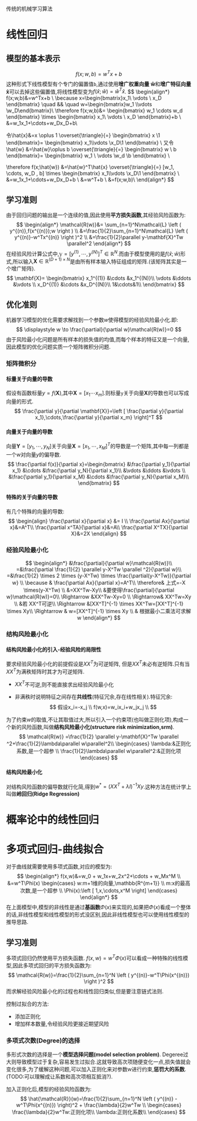 传统的机械学习算法
# 线性回归
## 模型的基本表示
$$
f(x;w,b)=w^Tx+b 
$$
这种形式下线性模型有个专门的偏置值`b`,通过使用**增广权重向量** $\mathbf{\hat{w}}$和**增广特征向量**$\mathbf{\hat{x}}$可以去掉这些偏置值,将线性模型变为$f(\hat{x};\hat{w}) = \hat{w}^T \hat{x}$.
$$
\begin{align*}
f(x;w,b)&=w^Tx+b \\
\because x=\begin{bmatrix}x_1\\ \vdots \\ x_D \end{bmatrix} 
\quad &\& \quad w=\begin{bmatrix}w_1 \\\vdots \\w_D\end{bmatrix}\\
\therefore f(x;w,b)&= 
    \begin{bmatrix}
    w_1 \cdots w_d
    \end{bmatrix}
    \times 
    \begin{bmatrix}
    x_1\\ \vdots \\ x_D
    \end{bmatrix}+b \\
    &=w_1x_1+\cdots+w_Dx_D+b\\

令\hat{x}&=x \oplus 1 \overset{\triangle}{=} \begin{bmatrix}
    x \\1
\end{bmatrix}=
\begin{bmatrix}
    x_1\\\vdots \\x_D\\1
\end{bmatrix} \\
又令\hat{w} &=\hat{w}\oplus b \overset{\triangle}{=}
\begin{bmatrix}
    w \\ b
\end{bmatrix}=
\begin{bmatrix}
    w_1 \\ \vdots \\w_d \\b
\end{bmatrix} \\

\therefore f(x;\hat{w}) &=\hat{w}^T\hat{x} \overset{\triangle}{=} [w_1, \cdots, w_D , b] \times \begin{bmatrix}
    x_1\\\vdots \\x_D\\1
\end{bmatrix} \\
&=w_1x_1+\cdots+w_Dx_D+b \\
&=w^T+b \\
&=f(x;w,b)\\
\end{align*}
$$

## 学习准则

由于回归问题的输出是一个连续的值,因此使用**平方损失函数**,其经验风险函数为:
$$
\begin{align*}
    \mathcal{R(w)}&= \sum_{n=1}^N\mathcal{L} \left ( y^{(n)},f(x^{(n)});w \right ) \\
    &=\frac{1}{2}\sum_{n=1}^N\mathcal{L} \left ( y^{(n)}-w^Tx^{(n)} \right )^2 \\
    &=\frac{1}{2}\parallel y-\mathbf{X}^Tw \parallel^2
\end{align*}
$$
在经验风险计算公式中,$\mathbb{y}=\left [ y^{(1)},\cdots,y^{(N)}\right ]^T \in \mathbb{R}^N$.而由于模型使用的是$f(\hat{x};\hat{w})$形式,所以输入$\mathbf{X} \in \mathbb{R}^{(D+1)\times N}$是由所有样本输入特征组成的矩阵.(该矩阵其实是一个增广矩阵).
$$
\mathbf{X}=
\begin{bmatrix}
    x_1^{(1)} &\cdots &x_1^{(N)}\\
    \vdots &\ddots &\vdots \\
     x_D^{(1)} &\cdots &x_D^{(N)}\\
     1&\cdots&1\\
\end{bmatrix}
$$

## 优化准则
机器学习模型的优化需要求解找到一个参数$w$使得模型的经验风险最小化.即:
$$
\displaystyle w \to \frac{\partial}{\partial w}\mathcal{R(w)}=0
$$
由于风险最小化问题是所有样本的损失值的均值,而每个样本的特征又是一个向量,因此模型的优化问题实质一个矩阵微积分问题.
### 矩阵微积分
#### 标量关于向量的导数
假设有函数标量$y=f(\mathbf{X})$,其中$\mathbf{X}=[x_1 \cdots x_m]$.则标量`y`关于向量$\mathbf{X}$的导数也可以写成向量的形式.
$$
\frac{\partial y}{\partial \mathbf{X}}=\left [ \frac{\partial y}{\partial x_1},\cdots,\frac{\partial y}{\partial x_m} \right]^T
$$

#### 向量关于向量的导数
向量$\mathbf Y=[y_1,\cdots,y_N]$关于向量$\mathbf{X}=[x_1,\cdots,x_M]^T$的导数是一个矩阵,其中每一列都是一个$w$对向量$y$的偏导数.
$$
\frac{\partial f(x)}{\partial x}=\begin{bmatrix}
    &\frac{\partial y_1}{\partial x_1}   &\cdots   &\frac{\partial y_N}{\partial x_1}\\
    &\vdots  &\ddots  &\vdots \\
    &\frac{\partial y_1}{\partial x_M}  &\cdots  &\frac{\partial y_N}{\partial x_M}\\
\end{bmatrix}
$$

#### 特殊的关于向量的导数
有几个特殊的向量的导数:
$$
\begin{align}
    \frac{\partial x}{\partial x} &= I \\
    \frac{\partial Ax}{\partial x}&=A^T\\
    \frac{\partial x^TA}{\partial x}&=A\\
    \frac{\partial X^TX}{\partial X}&=2X
\end{align}
$$

### 经验风险最小化

$$
\begin{align*}
&\frac{\partial}{\partial w}\mathcal{R(w)}\\
=&\frac{\partial \frac{1}{2} \parallel y-X^Tw  \parallel ^2}{\partial w}\\
=&\frac{1}{2} \times 2 \times (y-X^Tw) \times \frac{\partial(y-X^Tw)}{\partial w} \\
\because &   \frac{\partial Ax}{\partial x}=A^T\\
\therefore& 上式=-X \times(y-X^Tw) \\
&=XX^Tw-Xy\\
&要使得\frac{\partial}{\partial w}\mathcal{R(w)}=0\\
\Rightarrow &XX^Tw-Xy=0 \\
\Rightarrow& XX^Tw=Xy \\
&若 XX^T可逆\\
\Rightarrow &[XX^T]^{-1} \times XX^Tw=[XX^T]^{-1} \times Xy\\
\Rightarrow & w=[XX^T]^{-1} \times Xy \\
& 根据最小二乘法可求解w
\end{align*}
$$

### 结构风险最小化
#### 结构风险最小化的引入-经验风险的局限性
要求经验风险最小化的前提假设是$XX^T$为可逆矩阵,
但是$XX^T$未必有逆矩阵.只有当$XX^T$为满秩矩阵时其才为可逆矩阵.
- $XX^T$不可逆,则不能直接求出经验风险最小化
<!-- TODO:矩阵非满秩矩阵时的问题 -->
- 非满秩时说明特征之间存在**共线性**(特征冗余,存在线性相关).特征冗余:
$$
假设x_i=-x_j \\
f(w,x)=w_ix_i+w_jx_j \\
$$

为了约束$w$的取值,不让其取值过大,所以引入一个约束项(也叫做正则化项),构成一个新的风险函数,叫做**结构风险最小化(structure risk minimization,srm)**.
$$
\mathcal{R(w)} =\frac{1}{2} \parallel y-\mathbf{X}^Tw \parallel ^2+\frac{1}{2}\lambda\parallel w\parallel^2\\
\begin{cases}
    \lambda:&正则化系数,是一个超参 \\
    \frac{1}{2}\lambda\parallel w\parallel^2:&正则化项
\end{cases}
$$

#### 结构风险最小化
对结构风险函数的偏导数就行化简,得到$w^*=(XX^T+\lambda I)^{-1}Xy$.这种方法在统计学上叫做**岭回归(Ridge Regression)**

# 概率论中的线性回归

# 多项式回归-曲线拟合
对于曲线就需要使用多项式函数,对应的模型为:
$$
\begin{align*}
f(x,w)&=w_0 + w_1x+w_2x^2+\cdots + w_Mx^M \\
&=w^T\Phi(x) \begin{cases}
    w:m+1维的向量,\mathbb{R^{m+1}} \\
    m:x的最高次数,是一个超参 \\
    \Phi(x):\left [ 1,x,\cdots,x^M \right]
\end{cases}
\end{align*}
$$
在上面模型中,模型的非线性是通过**基函数**$\Phi(x)$来实现的,如果把$\Phi(x)$看成一个整体的话,非线性模型和线性模型的形式没区别,因此非线性模型也可以使用线性模型的推导思路.

## 学习准则
多项式回归仍然使用平方损失函数.
$f(x,w)=w^T\Phi(x)$可以看成一种特殊的线性模型,因此多项式回归的平方损失函数为:
$$
\mathcal{R(w)}=\frac{1}{2}\sum_{n=1}^N \left ( y^{(n)}-w^T\Phi(x^{(n)}) \right )^2
$$
而求解经验风险最小化的过程也和线性回归类似,但是要注意链式法则.

控制过拟合的方法:
- 添加正则化
- 增加样本数量,令经验风险更接近期望风险

### 多项式次数(Degree)的选择
<!-- TODO:可以整理分类讨论,例如degree=10时,若x^9一般x<1,则w需要很大才不会让这个特征消失,因为x<1,所以x^9特别小,梯度下降时这个特征对梯度的影响微乎其微,为了不让特征小时,对应系数需要特别大.而这样的话,一旦x>1了,只要x增加了一点点,而本身系数又比较大,则将会引起很大的误差 -->
多形式次数的选择是一个**模型选择问题(model selection problem)**.
Degeree过大则导致模型过于复杂,容易发生过拟合.这就导致高次项随便变化一点,损失值就会变化很多,为了缓解这种问题,可以加入正则化来对参数$w$进行约束,**惩罚大的系数**.(TODO:可以理解成让系数和高次项相互抵消?).

加入正则化后,模型的经验风险函数为:
$$
\hat{\mathcal{R}}(w)=\frac{1}{2}\sum_{n=1}^N \left ( y^{(n)} - w^T\Phi(x^{(n)}) \right)^2 + \frac{\lambda}{2}w^Tw \\
\begin{cases}
    \frac{\lambda}{2}w^Tw:正则化项\\ 
    \lambda:正则化系数\\
\end{cases}
$$